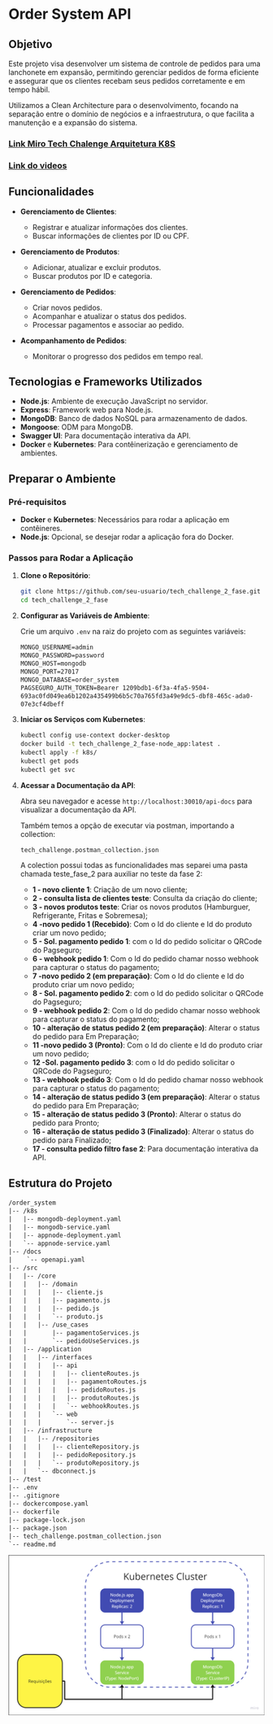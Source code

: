 # Order System API

## Objetivo

Este projeto visa desenvolver um sistema de controle de pedidos para uma lanchonete em expansão, permitindo gerenciar pedidos de forma eficiente e assegurar que os clientes recebam seus pedidos corretamente e em tempo hábil.

Utilizamos a Clean Architecture para o desenvolvimento, focando na separação entre o domínio de negócios e a infraestrutura, o que facilita a manutenção e a expansão do sistema.

### [Link Miro Tech Chalenge Arquitetura K8S](https://miro.com/app/board/uXjVKR4zMmM=/)

### [Link do videos](https://youtu.be/SlQVf8aG7I0)

## Funcionalidades

- **Gerenciamento de Clientes**:
  - Registrar e atualizar informações dos clientes.
  - Buscar informações de clientes por ID ou CPF.

- **Gerenciamento de Produtos**:
  - Adicionar, atualizar e excluir produtos.
  - Buscar produtos por ID e categoria.

- **Gerenciamento de Pedidos**:
  - Criar novos pedidos.
  - Acompanhar e atualizar o status dos pedidos.
  - Processar pagamentos e associar ao pedido.

- **Acompanhamento de Pedidos**:
  - Monitorar o progresso dos pedidos em tempo real.

## Tecnologias e Frameworks Utilizados

- **Node.js**: Ambiente de execução JavaScript no servidor.
- **Express**: Framework web para Node.js.
- **MongoDB**: Banco de dados NoSQL para armazenamento de dados.
- **Mongoose**: ODM para MongoDB.
- **Swagger UI**: Para documentação interativa da API.
- **Docker** e **Kubernetes**: Para contêinerização e gerenciamento de ambientes.

## Preparar o Ambiente

### Pré-requisitos

- **Docker** e **Kubernetes**: Necessários para rodar a aplicação em contêineres.
- **Node.js**: Opcional, se desejar rodar a aplicação fora do Docker.

### Passos para Rodar a Aplicação

1. **Clone o Repositório**:

    ```sh
    git clone https://github.com/seu-usuario/tech_challenge_2_fase.git
    cd tech_challenge_2_fase
    ```

2. **Configurar as Variáveis de Ambiente**:

    Crie um arquivo `.env` na raiz do projeto com as seguintes variáveis:

    ```env
    MONGO_USERNAME=admin
    MONGO_PASSWORD=password
    MONGO_HOST=mongodb
    MONGO_PORT=27017
    MONGO_DATABASE=order_system
    PAGSEGURO_AUTH_TOKEN=Bearer 1209bdb1-6f3a-4fa5-9504-693ac0fd049ea6b1202a435499b6b5c70a765fd3a49e9dc5-dbf8-465c-ada0-07e3cf4dbeff
    ```

3. **Iniciar os Serviços com Kubernetes**:

    ```sh
    kubectl config use-context docker-desktop
    docker build -t tech_challenge_2_fase-node_app:latest .
    kubectl apply -f k8s/
    kubectl get pods
    kubectl get svc
    ```

4. **Acessar a Documentação da API**:

    Abra seu navegador e acesse `http://localhost:30010/api-docs` para visualizar a documentação da API.

    Também temos a opção de executar via postman, importando a collection:
    ```sh
    tech_challenge.postman_collection.json
    ```
    A colection possui todas as funcionalidades mas separei uma pasta chamada teste_fase_2 para auxiliar no teste da fase 2:

   - **1 - novo cliente 1**: Criação de um novo cliente;
   - **2 - consulta lista de clientes teste**: Consulta da criação do cliente;
   - **3 - novos produtos teste**: Criar os novos produtos (Hamburguer, Refrigerante, Fritas e Sobremesa);
   - **4 -novo pedido 1 (Recebido)**: Com o Id do cliente e Id do produto criar um novo pedido;
   - **5 - Sol. pagamento pedido 1**: com o Id do pedido solicitar o QRCode do Pagseguro;
   - **6 - webhook pedido 1**: Com o Id do pedido chamar nosso webhook para capturar o status do pagamento;
   - **7 -novo pedido 2 (em preparação)**: Com o Id do cliente e Id do produto criar um novo pedido;
   - **8 - Sol. pagamento pedido 2**: com o Id do pedido solicitar o QRCode do Pagseguro;
   - **9 - webhook pedido 2**: Com o Id do pedido chamar nosso webhook para capturar o status do pagamento;
   - **10 - alteração de status pedido 2 (em preparação)**: Alterar o status do pedido para Em Preparação;
   - **11 -novo pedido 3 (Pronto)**: Com o Id do cliente e Id do produto criar um novo pedido;
   - **12 -Sol.  pagamento pedido 3**: com o Id do pedido solicitar o QRCode do Pagseguro;
   - **13 - webhook pedido 3**: Com o Id do pedido chamar nosso webhook para capturar o status do pagamento;
   - **14 - alteração de status pedido 3 (em preparação)**: Alterar o status do pedido para Em Preparação;
   - **15 - alteração de status pedido 3 (Pronto)**: Alterar o status do pedido para Pronto;
   - **16 - alteração de status pedido 3 (Finalizado)**: Alterar o status do pedido para Finalizado;
   - **17 - consulta pedido filtro fase 2**: Para documentação interativa da API.

## Estrutura do Projeto

```plaintext
/order_system
|-- /k8s
|   |-- mongodb-deployment.yaml
|   |-- mongodb-service.yaml
|   |-- appnode-deployment.yaml
|   `-- appnode-service.yaml
|-- /docs
|    `-- openapi.yaml
|-- /src
|   |-- /core
|   |   |-- /domain
|   |   |   |-- cliente.js
|   |   |   |-- pagamento.js
|   |   |   |-- pedido.js
|   |   |   `-- produto.js
|   |   |-- /use_cases
|   |       |-- pagamentoServices.js
|   |       `-- pedidoUseServices.js    
|   |-- /application
|   |   |-- /interfaces
|   |   |   |-- api
|   |   |   |   |-- clienteRoutes.js
|   |   |   |   |-- pagamentoRoutes.js
|   |   |   |   |-- pedidoRoutes.js
|   |   |   |   |-- produtoRoutes.js
|   |   |   |   `-- webhookRoutes.js
|   |   |   `-- web
|   |   |       `-- server.js
|   |-- /infrastructure
|   |   |-- /repositories
|   |   |   |-- clienteRepository.js
|   |   |   |-- pedidoRepository.js
|   |   |   `-- produtoRepository.js
|   |   `-- dbconnect.js
|-- /test
|-- .env
|-- .gitignore
|-- dockercompose.yaml
|-- dockerfile
|-- package-lock.json
|-- package.json
|-- tech_challenge.postman_collection.json
`-- readme.md
```
<img align="center" src="https://github.com/CarlosLopes88/tech_challenge_2_fase/blob/6207ae908916d6c4b9ee729fb48f3eb453e159d6/arquitetura_k8s.png">
